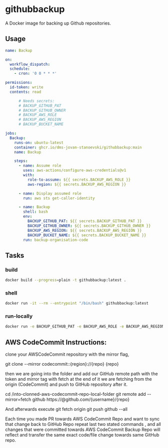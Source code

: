 # githubbackup

A Docker image for backing up Github repositories.

## Usage

```yaml
name: Backup

on:
  workflow_dispatch:
  schedule:
    - cron: '0 0 * * *'

permissions:
  id-token: write
  contents: read

      # Needs secrets:
      # BACKUP_GITHUB_PAT
      # BACKUP_GITHUB_OWNER
      # BACKUP_AWS_ROLE
      # BACKUP_AWS_REGION
      # BACKUP_BUCKET_NAME

jobs:
  Backup:
    runs-on: ubuntu-latest
    container: ghcr.io/dms-jovan-stanoevski/githubbackup:main
    name: Backup

    steps:
      - name: Assume role
        uses: aws-actions/configure-aws-credentials@v1
        with:
          role-to-assume: ${{ secrets.BACKUP_AWS_ROLE }}
          aws-region: ${{ secrets.BACKUP_AWS_REGION }}

      - name: Display assumed role
        run: aws sts get-caller-identity

      - name: Backup
        shell: bash
        env:
          BACKUP_GITHUB_PAT: ${{ secrets.BACKUP_GITHUB_PAT }}
          BACKUP_GITHUB_OWNER: ${{ secrets.BACKUP_GITHUB_OWNER }}
          BACKUP_AWS_REGION: ${{ secrets.BACKUP_AWS_REGION }}
          BACKUP_BUCKET_NAME: ${{ secrets.BACKUP_BUCKET_NAME }}
        run: backup-organisation-code
```

## Tasks

### build

```sh
docker build --progress=plain -t githubbackup:latest .
```

### shell

```sh
docker run -it --rm --entrypoint "/bin/bash" githubbackup:latest
```

### run-locally

```sh
docker run -e BACKUP_GITHUB_PAT -e BACKUP_AWS_ROLE -e BACKUP_AWS_REGION -e BACKUP_BUCKET_NAME githubbackup:latest backup-organisation-code
```
## AWS CodeCommit Instructions:

clone your AWSCodeCommit repository with the mirror flag, 

git clone --mirror codecommit::{region}://{repo} {repo}

then we are going into the folder and add our GitHub remote path with the token and mirror tag with fetch at the end of it we are fetching from the origin (CodeCommit) and push 
to GitHub repository after it.

cd /into-clonned-aws-codecommit-repo-local-folder
git remote add --mirror=fetch github https://<token>@github.com/{username}/{repo}

And afterwards execute 
git fetch origin
git push github --all

Each time you made PR towards AWS CodeCommit Repo and want to sync that change back to GitHub Repo repeat last two stated commands , and all changes that were committed towards 
AWS CodeCommit Backup Repo will reflect and transfer the same exact code/file change towards same GitHub repo.
